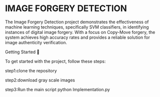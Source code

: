 # IMAGE FORGERY DETECTION
The Image Forgery Detection project demonstrates the effectiveness of machine learning techniques, specifically SVM classifiers, in identifying instances of digital image forgery. With a focus on Copy-Move forgery, the system achieves high accuracy rates and provides a reliable solution for image authenticity verification.

Getting Started 🚀

To get started with the project, follow these steps:

step1:clone the repository

step2:download gray scale images

step3:Run the main script  python Implementation.py
